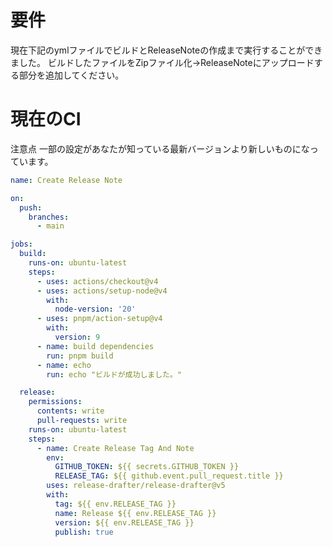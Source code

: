 # 要件

現在下記のymlファイルでビルドとReleaseNoteの作成まで実行することができました。
ビルドしたファイルをZipファイル化→ReleaseNoteにアップロードする部分を追加してください。

# 現在のCI
注意点
一部の設定があなたが知っている最新バージョンより新しいものになっています。

```yml
name: Create Release Note

on:
  push:
    branches:
      - main

jobs:
  build:
    runs-on: ubuntu-latest
    steps:
      - uses: actions/checkout@v4
      - uses: actions/setup-node@v4
        with:
          node-version: '20'
      - uses: pnpm/action-setup@v4
        with:
          version: 9
      - name: build dependencies
        run: pnpm build
      - name: echo
        run: echo "ビルドが成功しました。"

  release:
    permissions:
      contents: write
      pull-requests: write
    runs-on: ubuntu-latest
    steps:
      - name: Create Release Tag And Note
        env:
          GITHUB_TOKEN: ${{ secrets.GITHUB_TOKEN }}
          RELEASE_TAG: ${{ github.event.pull_request.title }}
        uses: release-drafter/release-drafter@v5
        with:
          tag: ${{ env.RELEASE_TAG }}
          name: Release ${{ env.RELEASE_TAG }}
          version: ${{ env.RELEASE_TAG }}
          publish: true
```